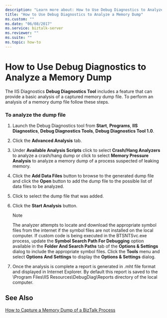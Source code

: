 ```yaml
---
description: "Learn more about: How to Use Debug Diagnostics to Analyze a Memory Dump"
title: "How to Use Debug Diagnostics to Analyze a Memory Dump"
ms.custom: ""
ms.date: "06/08/2017"
ms.service: biztalk-server
ms.reviewer: ""
ms.suite: ""
ms.topic: how-to
---
```

# How to Use Debug Diagnostics to Analyze a Memory Dump
The IIS Diagnostics **Debug Diagnostics Tool** includes a feature that can provide a basic analysis of a captured memory dump file. To perform an analysis of a memory dump file follow these steps.  
  
### To analyze the dump file  
  
1.  Launch the Debug Diagnostics tool from **Start**, **Programs**, **IIS Diagnostics**, **Debug Diagnostics Tools**, **Debug Diagnostics Tool 1.0**.  
  
2.  Click the **Advanced Analysis** tab.  
  
3.  Under **Available Analysis Scripts** click to select **Crash/Hang Analyzers** to analyze a crash/hang dump or click to select **Memory Pressure Analysis** to analyze a memory dump of a process suspected of leaking memory.  
  
4.  Click the **Add Data Files** button to browse to the generated dump file and click the **Open** button to add the dump file to the possible list of data files to be analyzed.  
  
5.  Click to select the dump file that was added.  
  
6.  Click the **Start Analysis** button.  
  
    > [!NOTE]
    >  The analyzer attempts to locate and download the appropriate symbol files from the internet if the symbol files are not installed on the local computer. If custom code is being executed in the BTSNTSvc.exe process, update the **Symbol Search Path For Debugging** option available in the **Folder And Search Paths** tab of the **Options & Settings** dialog to include the appropriate symbol files. Click the **Tools** menu and select **Options And Settings** to display the **Options & Settings** dialog.  
  
7.  Once the analysis is complete a report is generated in .mht file format and displayed in Internet Explorer. By default this report is saved to the \Program Files\IIS Resources\DebugDiag\Reports directory of the local computer.  
  
## See Also  
 [How to Capture a Memory Dump of a BizTalk Process](../core/how-to-capture-a-memory-dump-of-a-biztalk-process.md)
